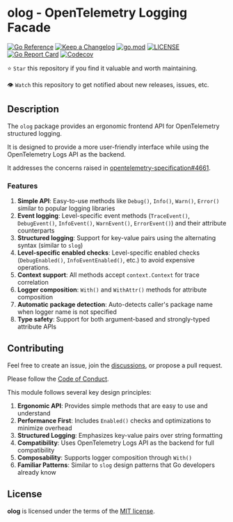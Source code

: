 # olog - OpenTelemetry Logging Facade

[![Go Reference](https://pkg.go.dev/badge/github.com/pellared/olog.svg)](https://pkg.go.dev/github.com/pellared/olog)
[![Keep a Changelog](https://img.shields.io/badge/changelog-Keep%20a%20Changelog-%23E05735)](CHANGELOG.md)
[![go.mod](https://img.shields.io/github/go-mod/go-version/pellared/olog)](go.mod)
[![LICENSE](https://img.shields.io/github/license/pellared/olog)](LICENSE)
[![Go Report Card](https://goreportcard.com/badge/github.com/pellared/olog)](https://goreportcard.com/report/github.com/pellared/olog)
[![Codecov](https://codecov.io/gh/pellared/olog/branch/main/graph/badge.svg)](https://codecov.io/gh/pellared/olog)

⭐ `Star` this repository if you find it valuable and worth maintaining.

👁 `Watch` this repository to get notified about new releases, issues, etc.

## Description

The `olog` package provides an ergonomic frontend API for OpenTelemetry structured logging.

It is designed to provide a more user-friendly interface while using the OpenTelemetry Logs API as the backend.

It addresses the concerns raised in
[opentelemetry-specification#4661](https://github.com/open-telemetry/opentelemetry-specification/issues/4661).

### Features

1. **Simple API**: Easy-to-use methods like `Debug()`, `Info()`, `Warn()`, `Error()` similar to popular logging libraries
2. **Event logging**: Level-specific event methods (`TraceEvent()`, `DebugEvent()`, `InfoEvent()`, `WarnEvent()`, `ErrorEvent()`) and their attribute counterparts
3. **Structured logging**: Support for key-value pairs using the alternating syntax (similar to `slog`)
4. **Level-specific enabled checks**: Level-specific enabled checks (`DebugEnabled()`, `InfoEventEnabled()`, etc.) to avoid expensive operations.
5. **Context support**: All methods accept `context.Context` for trace correlation
6. **Logger composition**: `With()` and `WithAttr()` methods for attribute composition
7. **Automatic package detection**: Auto-detects caller's package name when logger name is not specified
8. **Type safety**: Support for both argument-based and strongly-typed attribute APIs

## Contributing

Feel free to create an issue,
join the [discussions](https://github.com/pellared/olog/discussions/2),
or propose a pull request.

Please follow the [Code of Conduct](CODE_OF_CONDUCT.md).

This module follows several key design principles:

1. **Ergonomic API**: Provides simple methods that are easy to use and understand
2. **Performance First**: Includes `Enabled()` checks and optimizations to minimize overhead
3. **Structured Logging**: Emphasizes key-value pairs over string formatting
4. **Compatibility**: Uses OpenTelemetry Logs API as the backend for full compatibility
5. **Composability**: Supports logger composition through `With()`
6. **Familiar Patterns**: Similar to `slog` design patterns that Go developers already know

## License

**olog** is licensed under the terms of the [MIT license](LICENSE).
